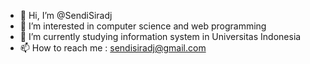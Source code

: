 - 👋 Hi, I’m @SendiSiradj
- 👀 I’m interested in computer science and web programming
- 🌱 I’m currently studying information system in Universitas Indonesia
- 📫 How to reach me : sendisiradj@gmail.com

<!---
SendiSiradj/SendiSiradj is a ✨ special ✨ repository because its `README.md` (this file) appears on your GitHub profile.
You can click the Preview link to take a look at your changes.
--->
